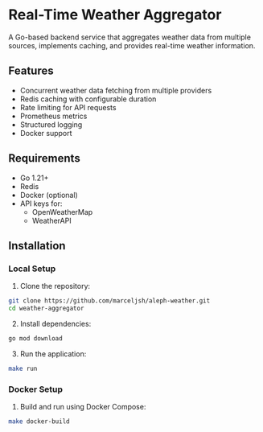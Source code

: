 # Real-Time Weather Aggregator

A Go-based backend service that aggregates weather data from multiple sources, implements caching, and provides real-time weather information.

## Features

- Concurrent weather data fetching from multiple providers
- Redis caching with configurable duration
- Rate limiting for API requests
- Prometheus metrics
- Structured logging
- Docker support

## Requirements

- Go 1.21+
- Redis
- Docker (optional)
- API keys for:
  - OpenWeatherMap
  - WeatherAPI

## Installation

### Local Setup
1. Clone the repository:
```bash
git clone https://github.com/marceljsh/aleph-weather.git
cd weather-aggregator
```

2. Install dependencies:
```bash
go mod download
```

3. Run the application:
```bash
make run
```

### Docker Setup

1. Build and run using Docker Compose:
```bash
make docker-build
```
